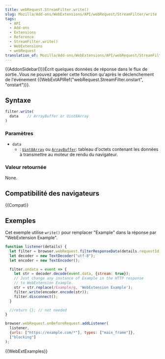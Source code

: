 ```yaml
---
title: webRequest.StreamFilter.write()
slug: Mozilla/Add-ons/WebExtensions/API/webRequest/StreamFilter/write
tags:
  - API
  - Add-ons
  - Extensions
  - Reference
  - StreamFilter.write()
  - WebExtensions
  - webRequest
translation_of: Mozilla/Add-ons/WebExtensions/API/webRequest/StreamFilter/write
---
```


{{AddonSidebar()}}Écrit quelques données de réponse dans le flux de sortie..Vous ne pouvez appeler cette fonction qu'après le déclenchement de l'événement {{WebExtAPIRef("webRequest.StreamFilter.onstart", "onstart")}}.

## Syntaxe

```js
filter.write(
  data    // ArrayBuffer or Uint8Array
)
```

### Paramètres

- `data`
  - : [`Uint8Array`](/fr/docs/Web/JavaScript/Reference/Objets_globaux/Uint8Array) ou [`ArrayBuffer`](/fr/docs/Web/JavaScript/Reference/Objets_globaux/ArrayBuffer): tableau d'octets contenant les données à transmettre au moteur de rendu du navigateur.

### Valeur retournée

None.

## Compatibilité des navigateurs

{{Compat}}

## Exemples

Cet exemple utilise `write()` pour remplacer "Example" dans la réponse par "WebExtension Example".

```js
function listener(details) {
  let filter = browser.webRequest.filterResponseData(details.requestId);
  let decoder = new TextDecoder("utf-8");
  let encoder = new TextEncoder();

  filter.ondata = event => {
    let str = decoder.decode(event.data, {stream: true});
    // Just change any instance of Example in the HTTP response
    // to WebExtension Example.
    str = str.replace(/Example/g, 'WebExtension Example');
    filter.write(encoder.encode(str));
    filter.disconnect();
  }

  //return {}; // not needed
}

browser.webRequest.onBeforeRequest.addListener(
  listener,
  {urls: ["https://example.com/*"], types: ["main_frame"]},
  ["blocking"]
);
```

{{WebExtExamples}}
